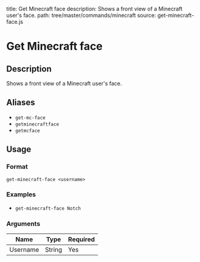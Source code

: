 title: Get Minecraft face
description: Shows a front view of a Minecraft user's face.
path: tree/master/commands/minecraft
source: get-minecraft-face.js

# Get Minecraft face

## Description

Shows a front view of a Minecraft user's face.

## Aliases

* `get-mc-face`
* `getminecraftface`
* `getmcface`

## Usage

### Format

`get-minecraft-face <username>`

### Examples

* `get-minecraft-face Notch`

### Arguments

| Name     | Type   | Required |
|----------|--------|----------|
| Username | String | Yes      |
